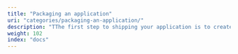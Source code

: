 ```yaml
---
title: "Packaging an application"
uri: "categories/packaging-an-application/"
description: "TThe first step to shipping your application is to create a YAML file that defines the properties, containers, optional configuration and more."
weight: 102
index: "docs"
---
```


